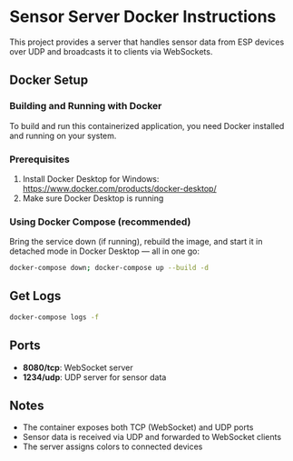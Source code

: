 # Sensor Server Docker Instructions

This project provides a server that handles sensor data from ESP devices over UDP and broadcasts it to clients via WebSockets.

## Docker Setup

### Building and Running with Docker

To build and run this containerized application, you need Docker installed and running on your system.

### Prerequisites

1. Install Docker Desktop for Windows: https://www.docker.com/products/docker-desktop/
2. Make sure Docker Desktop is running

### Using Docker Compose (recommended)


Bring the service down (if running), rebuild the image, and start it in detached mode in Docker Desktop — all in one go:

```bash
docker-compose down; docker-compose up --build -d
```

## Get Logs

```bash
docker-compose logs -f
```

## Ports
 
- **8080/tcp**: WebSocket server
- **1234/udp**: UDP server for sensor data

## Notes

- The container exposes both TCP (WebSocket) and UDP ports
- Sensor data is received via UDP and forwarded to WebSocket clients
- The server assigns colors to connected devices
